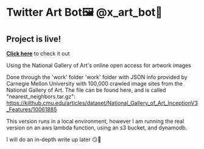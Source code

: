 # Twitter Art Bot🖼️ @x_art_bot🎨

## Project is live! 
**[Click here](https://twitter.com/x_art_bot)**
to check it out

Using the National Gallery of Art's 
online open access for artwork images

Done through the 'work' folder
    'work' folder with JSON info provided by 
    Carnegie Mellon University with 100,000 
    crawled image sites from the National 
    Gallery of Art. The file can be found here, 
    and is called "nearest_neighbors.tar.gz": 
    https://kilthub.cmu.edu/articles/dataset/National_Gallery_of_Art_InceptionV3_Features/10061885

This version runs in a local environment, 
however I am running the real
version on an aws lambda function, 
using an s3 bucket, and dynamodb.

I will do an in-depth write up later 😏🤩
